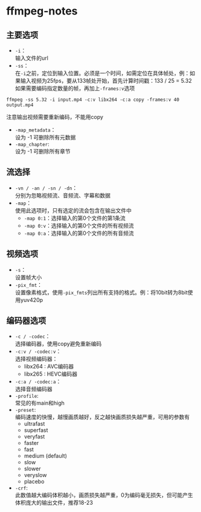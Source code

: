# ffmpeg-notes
## 主要选项
* `-i`：  
输入文件的url  
* `-ss`：  
在`-i`之前，定位到输入位置。必须是一个时间，如需定位在具体帧处，例：如果输入视频为25fps，要从133帧处开始，首先计算时间戳：133 / 25 = 5.32  
如果需要编码指定数量的帧，再加上`-frames:v`选项  
````
ffmpeg -ss 5.32 -i input.mp4 -c:v libx264 -c:a copy -frames:v 40 output.mp4
````  
注意输出视频需要重新编码，不能用copy  
* `-map_metadata`：  
设为 -1 可删除所有元数据  
* `-map_chapter`:  
设为 -1 可删除所有章节
## 流选择
* `-vn / -an / -sn / -dn`：  
分别为忽略视频流、音频流、字幕和数据  
* `-map`：  
使用此选项时，只有选定的流会包含在输出文件中  
    + `-map 0:1`：选择输入的第0个文件的第1条流
    + `-map 0:v`：选择输入的第0个文件的所有视频流
    + `-map 0:a`：选择输入的第0个文件的所有音频流  
## 视频选项
* `-s`：  
设置帧大小  
* `-pix_fmt`：  
设置像素格式，使用`-pix_fmts`列出所有支持的格式。例：将10bit转为8bit使用yuv420p
## 编码器选项
* `-c / -codec`：  
选择编码器，使用copy避免重新编码
* `-c:v / -codec:v`：  
选择视频编码器：  
    + libx264 : AVC编码器
    + libx265 : HEVC编码器
* `-c:a / -codec:a`：  
选择音频编码器  
* `-profile`:  
常见的有main和high
* `-preset`:  
编码速度的快慢，越慢画质越好，反之越快画质损失越严重，可用的参数有  
    + ultrafast
    + superfast
    + veryfast
    + faster
    + fast
    + medium (default)
    + slow
    + slower
    + veryslow
    + placebo
* `-crf`:  
此数值越大编码体积越小，画质损失越严重，0为编码毫无损失，但可能产生体积庞大的输出文件，推荐18-23  
